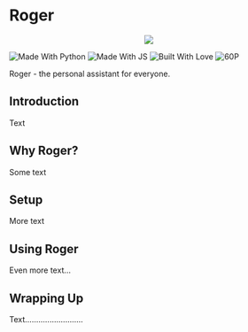# Roger
<p align="center">
  <img src="https://dewey.tailorbrands.com/production/brand_version_mockup_image/181/7340259181_908e2172-271c-4739-b149-5c22965bc9de.png?cb=1653501158" />
</p>

![Made With Python](https://forthebadge.com/images/badges/made-with-python.svg)
![Made With JS](https://forthebadge.com/images/badges/made-with-javascript.svg)
![Built With Love](https://forthebadge.com/images/badges/built-with-love.svg)
![60P](https://forthebadge.com/images/badges/60-percent-of-the-time-works-every-time.svg)

Roger - the personal assistant for everyone.

## Introduction
Text

## Why Roger?
Some text

## Setup
More text

## Using Roger
Even more text...

## Wrapping Up
Text..........................
